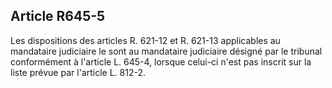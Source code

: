 Article R645-5
----
Les dispositions des articles R. 621-12 et R. 621-13 applicables au mandataire
judiciaire le sont au mandataire judiciaire désigné par le tribunal conformément
à l'article L. 645-4, lorsque celui-ci n'est pas inscrit sur la liste prévue par
l'article L. 812-2.

